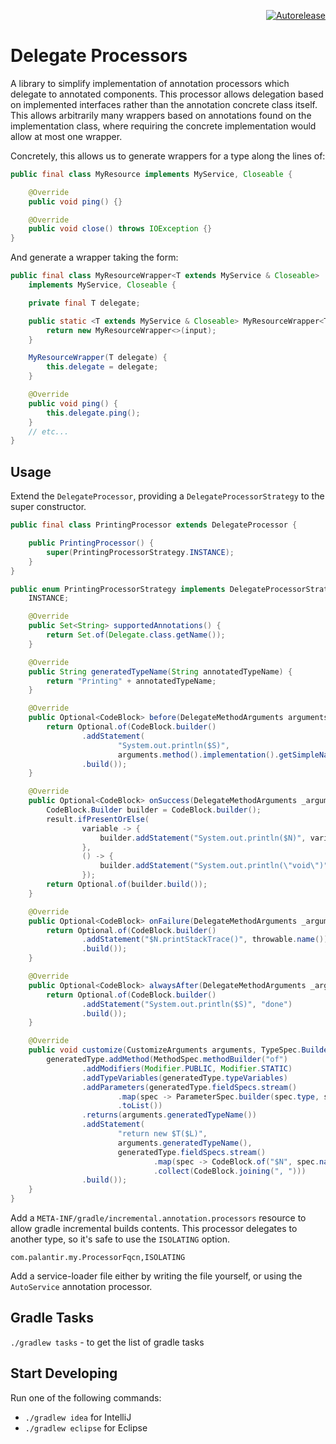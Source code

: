 <p align="right">
<a href="https://autorelease.general.dmz.palantir.tech/palantir/delegate-processors"><img src="https://img.shields.io/badge/Perform%20an-Autorelease-success.svg" alt="Autorelease"></a>
</p>

Delegate Processors
============
A library to simplify implementation of annotation processors which delegate to annotated components. This processor allows delegation based on implemented interfaces rather than the annotation concrete class itself. This allows arbitrarily many wrappers based on annotations found on the implementation class, where requiring the concrete implementation would allow at most one wrapper.

Concretely, this allows us to generate wrappers for a type along the lines of:

```java
public final class MyResource implements MyService, Closeable {

    @Override
    public void ping() {}

    @Override
    public void close() throws IOException {}
}
```

And generate a wrapper taking the form:

```java
public final class MyResourceWrapper<T extends MyService & Closeable>
    implements MyService, Closeable {

    private final T delegate;

    public static <T extends MyService & Closeable> MyResourceWrapper<T> of(T input) {
        return new MyResourceWrapper<>(input);
    }

    MyResourceWrapper(T delegate) {
        this.delegate = delegate;
    }

    @Override
    public void ping() {
        this.delegate.ping();
    }
    // etc...
}
```

Usage
----

Extend the `DelegateProcessor`, providing a `DelegateProcessorStrategy` to the super constructor.

```java
public final class PrintingProcessor extends DelegateProcessor {

    public PrintingProcessor() {
        super(PrintingProcessorStrategy.INSTANCE);
    }
}
```

```java
public enum PrintingProcessorStrategy implements DelegateProcessorStrategy {
    INSTANCE;

    @Override
    public Set<String> supportedAnnotations() {
        return Set.of(Delegate.class.getName());
    }

    @Override
    public String generatedTypeName(String annotatedTypeName) {
        return "Printing" + annotatedTypeName;
    }

    @Override
    public Optional<CodeBlock> before(DelegateMethodArguments arguments) {
        return Optional.of(CodeBlock.builder()
                .addStatement(
                        "System.out.println($S)",
                        arguments.method().implementation().getSimpleName().toString())
                .build());
    }

    @Override
    public Optional<CodeBlock> onSuccess(DelegateMethodArguments _arguments, Optional<LocalVariable> result) {
        CodeBlock.Builder builder = CodeBlock.builder();
        result.ifPresentOrElse(
                variable -> {
                    builder.addStatement("System.out.println($N)", variable.name());
                },
                () -> {
                    builder.addStatement("System.out.println(\"void\")");
                });
        return Optional.of(builder.build());
    }

    @Override
    public Optional<CodeBlock> onFailure(DelegateMethodArguments _arguments, LocalVariable throwable) {
        return Optional.of(CodeBlock.builder()
                .addStatement("$N.printStackTrace()", throwable.name())
                .build());
    }

    @Override
    public Optional<CodeBlock> alwaysAfter(DelegateMethodArguments _arguments) {
        return Optional.of(CodeBlock.builder()
                .addStatement("System.out.println($S)", "done")
                .build());
    }

    @Override
    public void customize(CustomizeArguments arguments, TypeSpec.Builder generatedType) {
        generatedType.addMethod(MethodSpec.methodBuilder("of")
                .addModifiers(Modifier.PUBLIC, Modifier.STATIC)
                .addTypeVariables(generatedType.typeVariables)
                .addParameters(generatedType.fieldSpecs.stream()
                        .map(spec -> ParameterSpec.builder(spec.type, spec.name).build())
                        .toList())
                .returns(arguments.generatedTypeName())
                .addStatement(
                        "return new $T($L)",
                        arguments.generatedTypeName(),
                        generatedType.fieldSpecs.stream()
                                .map(spec -> CodeBlock.of("$N", spec.name))
                                .collect(CodeBlock.joining(", ")))
                .build());
    }
}
```

Add a `META-INF/gradle/incremental.annotation.processors` resource to allow gradle incremental builds contents.
This processor delegates to another type, so it's safe to use the `ISOLATING` option.

```text
com.palantir.my.ProcessorFqcn,ISOLATING
```

Add a service-loader file either by writing the file yourself, or using the `AutoService` annotation processor.

Gradle Tasks
------------
`./gradlew tasks` - to get the list of gradle tasks


Start Developing
----------------
Run one of the following commands:

* `./gradlew idea` for IntelliJ
* `./gradlew eclipse` for Eclipse
